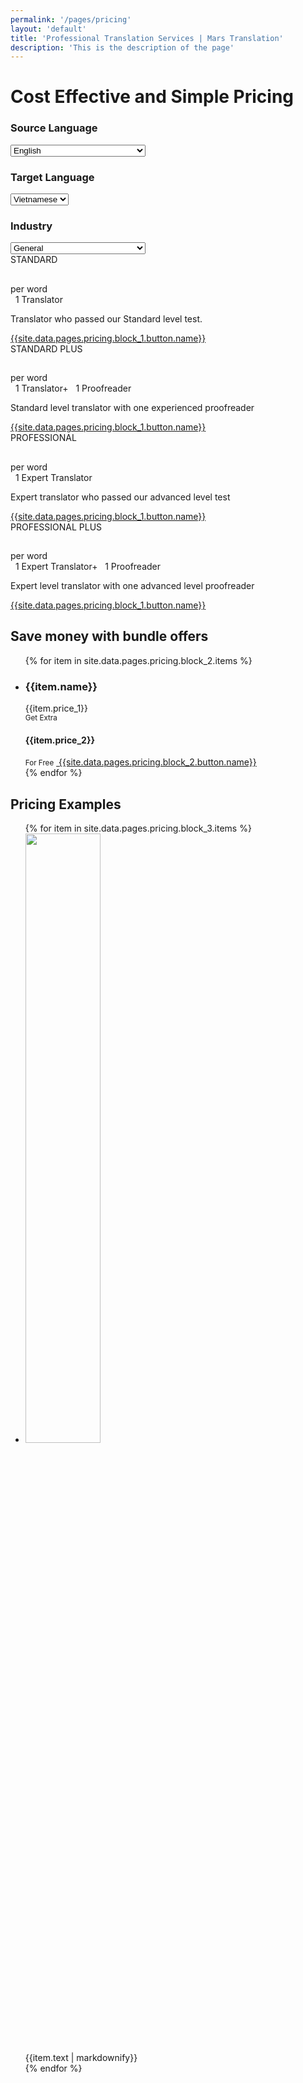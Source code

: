 ```yaml
---
permalink: '/pages/pricing'
layout: 'default'
title: 'Professional Translation Services | Mars Translation'
description: 'This is the description of the page'
---
```



<link rel="stylesheet" type="text/css" href="/assets/v3/css/pricing.css">
<link rel="stylesheet" type="text/css"
    href="/assets/v3/css/bootstrap-select.min.css">
<link href="/assets/v3/css/flags-sprite.css" type="text/css"
    rel="stylesheet" />



<!-- CONTENT START -->

<div class="pricing_banner full_width_banner" style="background-image: url({{ site.data.pages.pricing.block_1.background_image }});
box-shadow:inset 0 0 0 10000px {{ site.data.pages.pricing.block_1.color_overlay }}; 
background-position: center bottom; 
background-repeat: no-repeat; 
-moz-background-size: cover;
-o-background-size: cover; 
-webkit-background-size: cover; 
background-size: cover;
{% if site.data.pages.pricing.block_1.visible == true %}
display: block; 
{% else %}
display: none;
{% endif %}">
    <div class="container">
        <div class="text_row">
            <h1 class="heading text-center">Cost Effective and Simple Pricing</h1>
        </div>
        <div class="packages_holder clearfix">
            <div class="language_block clearfix">
                <div class="col-md-4 col-sm-4 col-xs-12 language_holder text-left">
                    <h3 class="heading">Source Language</h3>
                    <div class="supported-languages-dropdown">
                        <select id="sourceLanguageId" class="selectpicker" data-live-search="true" data-width="fit">
                            <!-- <option data-content='<span class="flags flag-ar"></span> Arabic' value="5">
                                Arabic
                            </option> -->
                            <!-- <option data-content='<span class="flags flag-my"></span> Burmese' value="121">
                                Burmese
                            </option> -->
                            <option data-content='<span class="flags flag-zh-CN"></span> Chinese Simplified (Mandarin)'
                                value="17">
                                Chinese Simplified (Mandarin)
                            </option>
                            <option
                                data-content='<span class="flags flag-zh-HK"></span> Chinese Traditional (Hong Kong)'
                                value="18">
                                Chinese Traditional (Hong Kong)
                            </option>
                            <!-- <option data-content='<span class="flags flag-hr"></span> Croatian' value="20">
                                Croatian
                            </option>
                            <option data-content='<span class="flags flag-cs"></span> Czech' value="21">
                                Czech
                            </option>
                            <option data-content='<span class="flags flag-da"></span> Danish' value="22">
                                Danish
                            </option>
                            <option data-content='<span class="flags flag-nl"></span> Dutch' value="25">
                                Dutch
                            </option> -->
                            <option data-content='<span class="flags flag-en"></span> English' value="26" selected>
                                English
                            </option>
                            <!-- <option data-content='<span class="flags flag-fi"></span> Finnish' value="30">
                                Finnish
                            </option>
                            <option data-content='<span class="flags flag-fr"></span> French (France)' value="31">
                                French (France)
                            </option>
                            <option data-content='<span class="flags flag-de"></span> German' value="35">
                                German
                            </option>
                            <option data-content='<span class="flags flag-el"></span> Greek' value="36">
                                Greek
                            </option>
                            <option data-content='<span class="flags flag-hi"></span> Hindi' value="41">
                                Hindi
                            </option>
                            <option data-content='<span class="flags flag-hu"></span> Hungarian' value="42">
                                Hungarian
                            </option>
                            <option data-content='<span class="flags flag-id"></span> Indonesian' value="45">
                                Indonesian
                            </option>
                            <option data-content='<span class="flags flag-it"></span> Italian' value="49">
                                Italian
                            </option> -->
                            <option data-content='<span class="flags flag-ja"></span> Japanese' value="50">
                                Japanese
                            </option>
                            <option data-content='<span class="flags flag-ko"></span> Korean' value="58">
                                Korean
                            </option>
                            <!-- <option data-content='<span class="flags flag-lv"></span> Latvian' value="61">
                                Latvian
                            </option>
                            <option data-content='<span class="flags flag-ms"></span> Malay' value="66">
                                Malay
                            </option>
                            <option data-content='<span class="flags flag-mn"></span> Mongolian' value="73">
                                Mongolian
                            </option>
                            <option data-content='<span class="flags flag-pl"></span> Polish' value="81">
                                Polish
                            </option>
                            <option data-content='<span class="flags flag-pt-br"></span> Portuguese (Brazil)'
                                value="131">
                                Portuguese (Brazil)
                            </option>
                            <option data-content='<span class="flags flag-pt"></span> Portuguese (Portugal)' value="82">
                                Portuguese (Portugal)
                            </option>
                            <option data-content='<span class="flags flag-pa"></span> Punjabi' value="83">
                                Punjabi
                            </option>
                            <option data-content='<span class="flags flag-ro"></span> Romanian' value="85">
                                Romanian
                            </option>
                            <option data-content='<span class="flags flag-ru"></span> Russian' value="87">
                                Russian
                            </option>
                            <option data-content='<span class="flags flag-sp-eu"></span> Spanish (Europe)' value="126">
                                Spanish (Europe)
                            </option>
                            <option data-content='<span class="flags flag-sp-la"></span> Spanish (Latin American)'
                                value="127">
                                Spanish (Latin American)
                            </option>
                            <option data-content='<span class="flags flag-sv"></span> Swedish' value="98">
                                Swedish
                            </option>
                            <option data-content='<span class="flags flag-ta-IN"></span> Tamil' value="102">
                                Tamil
                            </option>
                            <option data-content='<span class="flags flag-th"></span> Thai' value="105">
                                Thai
                            </option>
                            <option data-content='<span class="flags flag-tr"></span> Turkish' value="107">
                                Turkish
                            </option>
                            <option data-content='<span class="flags flag-uk"></span> Ukrainian' value="109">
                                Ukrainian
                            </option>
                            <option data-content='<span class="flags flag-ur"></span> Urdu' value="111">
                                Urdu
                            </option>
                            <option data-content='<span class="flags flag-uz"></span> Uzbek' value="113">
                                Uzbek
                            </option>
                            <option data-content='<span class="flags flag-vi"></span> Vietnamese' value="114">
                                Vietnamese
                            </option> -->
                        </select>
                    </div>
                </div>
                <div class="col-md-4 col-sm-4 col-xs-12 language_holder text-left">
                    <h3 class="heading">Target Language</h3>
                    <div class="supported-languages-dropdown">
                        <select id="targetLanguageId" class="selectpicker" data-live-search="true" data-width="fit"
                            onchange="calculatePrice();">
                            <!-- <option data-content='<span class="flags flag-sq"></span> Albanian' value="2">
                                Albanian
                            </option>
                            <option data-content='<span class="flags flag-ar"></span> Arabic' value="5">
                                Arabic
                            </option>
                            <option data-content='<span class="flags flag-as"></span> Assamese' value="7">
                                Assamese
                            </option>
                            <option data-content='<span class="flags flag-eu"></span> Basque' value="10">
                                Basque
                            </option>
                            <option data-content='<span class="flags flag-bn"></span> Bengali' value="12">
                                Bengali
                            </option>
                            <option data-content='<span class="flags flag-bs"></span> Bosnian' value="13">
                                Bosnian
                            </option>
                            <option data-content='<span class="flags flag-bg"></span> Bulgarian' value="15">
                                Bulgarian
                            </option>
                            <option data-content='<span class="flags flag-my"></span> Burmese' value="121">
                                Burmese
                            </option>
                            <option data-content='<span class="flags flag-ca"></span> Catalan' value="16">
                                Catalan
                            </option>
                            <option data-content='<span class="flags flag-zh-CN"></span> Chinese Simplified (Mandarin)'
                                value="17" selected>
                                Chinese Simplified (Mandarin)
                            </option>
                            <option
                                data-content='<span class="flags flag-zh-HK"></span> Chinese Traditional (Hong Kong)'
                                value="18">
                                Chinese Traditional (Hong Kong)
                            </option>
                            <option data-content='<span class="flags flag-zh-TW"></span> Chinese Traditional (Tai Wan)'
                                value="148">
                                Chinese Traditional (Tai Wan)
                            </option>
                            <option data-content='<span class="flags flag-hr"></span> Croatian' value="20">
                                Croatian
                            </option>
                            <option data-content='<span class="flags flag-cs"></span> Czech' value="21">
                                Czech
                            </option>
                            <option data-content='<span class="flags flag-da"></span> Danish' value="22">
                                Danish
                            </option>
                            <option data-content='<span class="flags flag-nl"></span> Dutch' value="25">
                                Dutch
                            </option>
                            <option data-content='<span class="flags flag-en_E"></span> English Style' value="151">
                                English Style
                            </option>
                            <option data-content='<span class="flags flag-et"></span> Estonian' value="27">
                                Estonian
                            </option>
                            <option data-content='<span class="flags flag-far"></span> Farsi' value="128">
                                Farsi
                            </option>
                            <option data-content='<span class="flags flag-fil"></span> Filipino' value="29">
                                Filipino
                            </option>
                            <option data-content='<span class="flags flag-fi"></span> Finnish' value="30">
                                Finnish
                            </option>
                            <option data-content='<span class="flags flag-fr-CA"></span> French (Canadian)' value="145">
                                French (Canadian)
                            </option>
                            <option data-content='<span class="flags flag-fr"></span> French (France)' value="31">
                                French (France)
                            </option>
                            <option data-content='<span class="flags flag-ka"></span> Georgian' value="34">
                                Georgian
                            </option>
                            <option data-content='<span class="flags flag-de"></span> German' value="35">
                                German
                            </option>
                            <option data-content='<span class="flags flag-el"></span> Greek' value="36">
                                Greek
                            </option>
                            <option data-content='<span class="flags flag-gu"></span> Gujarati' value="38">
                                Gujarati
                            </option>
                            <option data-content='<span class="flags flag-ha"></span> Hausa' value="39">
                                Hausa
                            </option>
                            <option data-content='<span class="flags flag-he"></span> Hebrew' value="40">
                                Hebrew
                            </option>
                            <option data-content='<span class="flags flag-hi"></span> Hindi' value="41">
                                Hindi
                            </option>
                            <option data-content='<span class="flags flag-hmn"></span> Hmong' value="129">
                                Hmong
                            </option>
                            <option data-content='<span class="flags flag-hu"></span> Hungarian' value="42">
                                Hungarian
                            </option>
                            <option data-content='<span class="flags flag-is"></span> Icelandic' value="43">
                                Icelandic
                            </option>
                            <option data-content='<span class="flags flag-ig"></span> Igbo' value="44">
                                Igbo
                            </option>
                            <option data-content='<span class="flags flag-id"></span> Indonesian' value="45">
                                Indonesian
                            </option>
                            <option data-content='<span class="flags flag-ga-IE"></span> Irish' value="47">
                                Irish
                            </option>
                            <option data-content='<span class="flags flag-it"></span> Italian' value="49">
                                Italian
                            </option>
                            <option data-content='<span class="flags flag-ja"></span> Japanese' value="50">
                                Japanese
                            </option>
                            <option data-content='<span class="flags flag-jv"></span> Javanese' value="149">
                                Javanese
                            </option>
                            <option data-content='<span class="flags flag-kn"></span> Kannada' value="51">
                                Kannada
                            </option>
                            <option data-content='<span class="flags flag-kar"></span> Karen' value="130">
                                Karen
                            </option>
                            <option data-content='<span class="flags flag-kac"></span> Kashin' value="155">
                                Kashin
                            </option>
                            <option data-content='<span class="flags flag-kk"></span> Kazakh' value="52">
                                Kazakh
                            </option>
                            <option data-content='<span class="flags flag-km"></span> Khmer' value="53">
                                Khmer
                            </option>
                            <option data-content='<span class="flags flag-sw"></span> Kiswahili' value="56">
                                Kiswahili
                            </option>
                            <option data-content='<span class="flags flag-ko"></span> Korean' value="58">
                                Korean
                            </option>
                            <option data-content='<span class="flags flag-ku"></span> Kurdish' value="142">
                                Kurdish
                            </option>
                            <option data-content='<span class="flags flag-lo"></span> Lao' value="60">
                                Lao
                            </option>
                            <option data-content='<span class="flags flag-lv"></span> Latvian' value="61">
                                Latvian
                            </option>
                            <option data-content='<span class="flags flag-lt"></span> Lithuanian' value="62">
                                Lithuanian
                            </option>
                            <option data-content='<span class="flags flag-mk"></span> Macedonian' value="65">
                                Macedonian
                            </option>
                            <option data-content='<span class="flags flag-ms"></span> Malay' value="66">
                                Malay
                            </option>
                            <option data-content='<span class="flags flag-ml"></span> Malayalam' value="67">
                                Malayalam
                            </option>
                            <option data-content='<span class="flags flag-mt"></span> Maltese' value="68">
                                Maltese
                            </option>
                            <option data-content='<span class="flags flag-mr"></span> Marathi' value="71">
                                Marathi
                            </option>
                            <option data-content='<span class="flags flag-mn"></span> Mongolian' value="73">
                                Mongolian
                            </option>
                            <option data-content='<span class="flags flag-ne"></span> Nepali' value="74">
                                Nepali
                            </option>
                            <option data-content='<span class="flags flag-nb"></span> Norwegian, Bokmal' value="75">
                                Norwegian, Bokmal
                            </option>
                            <option data-content='<span class="flags flag-nn"></span> Norwegian, Nynorsk' value="76">
                                Norwegian, Nynorsk
                            </option>
                            <option data-content='<span class="flags flag-ps"></span> Pashto' value="79">
                                Pashto
                            </option>
                            <option data-content='<span class="flags flag-pl"></span> Polish' value="81">
                                Polish
                            </option>
                            <option data-content='<span class="flags flag-pt-br"></span> Portuguese (Brazil)'
                                value="131">
                                Portuguese (Brazil)
                            </option>
                            <option data-content='<span class="flags flag-pt"></span> Portuguese (Portugal)' value="82">
                                Portuguese (Portugal)
                            </option>
                            <option data-content='<span class="flags flag-pa"></span> Punjabi' value="83">
                                Punjabi
                            </option>
                            <option data-content='<span class="flags flag-ro"></span> Romanian' value="85">
                                Romanian
                            </option>
                            <option data-content='<span class="flags flag-ru"></span> Russian' value="87">
                                Russian
                            </option>
                            <option data-content='<span class="flags flag-sr"></span> Serbian' value="91">
                                Serbian
                            </option>
                            <option data-content='<span class="flags flag-tn"></span> Setswana' value="93">
                                Setswana
                            </option>
                            <option data-content='<span class="flags flag-shn"></span> Shan' value="154">
                                Shan
                            </option>
                            <option data-content='<span class="flags flag-sd"></span> Sindhi (Pakistan)' value="133">
                                Sindhi (Pakistan)
                            </option>
                            <option data-content='<span class="flags flag-si"></span> Sinhala' value="94">
                                Sinhala
                            </option>
                            <option data-content='<span class="flags flag-sk"></span> Slovak' value="95">
                                Slovak
                            </option>
                            <option data-content='<span class="flags flag-sl"></span> Slovenian' value="96">
                                Slovenian
                            </option>
                            <option data-content='<span class="flags flag-Som"></span> Somali' value="152">
                                Somali
                            </option>
                            <option data-content='<span class="flags flag-st"></span> Southern Sotho' value="153">
                                Southern Sotho
                            </option>
                            <option data-content='<span class="flags flag-sp-eu"></span> Spanish (Europe)' value="126">
                                Spanish (Europe)
                            </option>
                            <option data-content='<span class="flags flag-sp-la"></span> Spanish (Latin American)'
                                value="127">
                                Spanish (Latin American)
                            </option>
                            <option data-content='<span class="flags flag-su"></span> Sundanese' value="150">
                                Sundanese
                            </option>
                            <option data-content='<span class="flags flag-sv"></span> Swedish' value="98">
                                Swedish
                            </option>
                            <option data-content='<span class="flags flag-tl"></span> Tagalog' value="134">
                                Tagalog
                            </option>
                            <option data-content='<span class="flags flag-tg"></span> Tajik' value="100">
                                Tajik
                            </option>
                            <option data-content='<span class="flags flag-ta-IN"></span> Tamil' value="102">
                                Tamil
                            </option>
                            <option data-content='<span class="flags flag-te"></span> Telugu' value="104">
                                Telugu
                            </option>
                            <option data-content='<span class="flags flag-th"></span> Thai' value="105">
                                Thai
                            </option>
                            <option data-content='<span class="flags flag-tr"></span> Turkish' value="107">
                                Turkish
                            </option>
                            <option data-content='<span class="flags flag-uk"></span> Ukrainian' value="109">
                                Ukrainian
                            </option>
                            <option data-content='<span class="flags flag-ur"></span> Urdu' value="111">
                                Urdu
                            </option>
                            <option data-content='<span class="flags flag-uz"></span> Uzbek' value="113">
                                Uzbek
                            </option> -->
                            <option data-content='<span class="flags flag-vi"></span> Vietnamese' value="114">
                                Vietnamese
                            </option>
                            <!-- <option data-content='<span class="flags flag-yo"></span> Yoruba' value="119">
                                Yoruba
                            </option> -->
                        </select>
                    </div>
                </div>
                <div class="col-md-4 col-sm-4 col-xs-12 language_holder text-left">
                    <h3 class="heading">Industry</h3>
                    <div class="supported-languages-dropdown industry_block">
                        <select id="industryId" class="selectpicker" data-live-search="true" data-width="fit"
                            onchange="calculatePrice();">
                            <option data-content='<span class="flags general-translation-services"></span> General'
                                value="1" selected>
                                General
                            </option>
                            <option
                                data-content='<span class="flags certificates-translation-services"></span> Certificates'
                                value="24">
                                Certificates
                            </option>
                            <option
                                data-content='<span class="flags advertising-translation-services"></span> Advertising and Marketing'
                                value="2">
                                Advertising and Marketing
                            </option>
                            <option
                                data-content='<span class="flags automotive-translation-services"></span> Automotive'
                                value="7">
                                Automotive
                            </option>
                            <option
                                data-content='<span class="flags business-finance-translation-services"></span> Business/Finance and Insurance'
                                value="8">
                                Business/Finance and Insurance
                            </option>
                            <option data-content='<span class="flags chemical-translation-services"></span> Chemical'
                                value="9">
                                Chemical
                            </option>
                            <option
                                data-content='<span class="flags electronics-products-translation-services"></span> Electronics and Home Appliance'
                                value="10">
                                Electronics and Home Appliance
                            </option>
                            <option
                                data-content='<span class="flags environment-energy-translation-services"></span> Energy and Environment'
                                value="11">
                                Energy and Environment
                            </option>
                            <option
                                data-content='<span class="flags food-catering-translation-services"></span> Hotel and Catering'
                                value="13">
                                Hotel and Catering
                            </option>
                            <option
                                data-content='<span class="flags gaming-video-games-translation-services"></span> Gaming and Video Games'
                                value="14">
                                Gaming and Video Games
                            </option>
                            <option
                                data-content='<span class="flags healthcare-translation-services"></span> Medical and Healthcare'
                                value="15">
                                Medical and Healthcare
                            </option>
                            <option
                                data-content='<span class="flags history-archaeology-translation-services"></span> History and Archaeology'
                                value="16">
                                History and Archaeology
                            </option>
                            <option
                                data-content='<span class="flags legal-contracts-translation-services"></span> Legal and Contracts'
                                value="17">
                                Legal and Contracts
                            </option>
                            <option
                                data-content='<span class="flags literary-art-translation-services"></span> Literary and Art'
                                value="18">
                                Literary and Art
                            </option>
                            <option
                                data-content='<span class="flags software-it-translation-services"></span> Software and IT'
                                value="19">
                                Software and IT
                            </option>
                            <option
                                data-content='<span class="flags telecommunications-translation-services"></span> Telecommunications'
                                value="20">
                                Telecommunications
                            </option>
                            <option data-content='<span class="flags tourism-translation-services"></span> Tourism'
                                value="21">
                                Tourism
                            </option>
                            <option
                                data-content='<span class="flags technical-translation-services"></span> Technical and Engineering'
                                value="23">
                                Technical and Engineering
                            </option>
                            <option
                                data-content='<span class="flags education-translation-services"></span> Education and E-learning'
                                value="25">
                                Education and E-learning
                            </option>
                            <option data-content='<span class="flags Patent-translation-service"></span> Patent'
                                value="26">
                                Patent
                            </option>
                            <option
                                data-content='<span class="flags Film-and-Entertainment-translation-service"></span> Film and Entertainment'
                                value="27">
                                Film and Entertainment
                            </option>
                            <option
                                data-content='<span class="flags Beauty-and-Cosmetics-translation-service"></span> Beauty and Cosmetics'
                                value="28">
                                Beauty and Cosmetics
                            </option>
                        </select>
                    </div>
                </div>
            </div>
            <div class="col-md-3 col-sm-6 col-xs-12">
                <div class="feature_pricing_box text-center">
                    <div class="plan_name text-uppercase">STANDARD</div>
                    <h2 class="price" id="standardPrice"></h2>
                    <span class="pr_word">per word</span>
                    <div class="expert">
                        <div class="center-block">
                            <span><i class="icons translator">&nbsp;</i> 1 Translator</span>
                        </div>
                    </div>
                    <p class='desc font_14 font_opensans_light'>Translator who passed our Standard level test.</p>
                    <a href="{{site.data.pages.pricing.block_1.button.link}}" onclick="orderNow('standard','EP')" class="btn btn-maroon2">{{site.data.pages.pricing.block_1.button.name}}</a>
                </div>
            </div>
            <div class="col-md-3 col-sm-6 col-xs-12">
                <div class="feature_pricing_box text-center">
                    <div class="plan_name text-uppercase">STANDARD PLUS</div>
                    <h2 class="price" id="standardPlusPrice"></h2>
                    <span class="pr_word">per word</span>
                    <div class="expert">
                        <div class="center-block">
                            <span><i class="icons translator">&nbsp;</i> 1 Translator</span><span
                                class="text-center">+</span>
                            <span><i class="icons profreader">&nbsp;</i> 1 Proofreader</span>
                        </div>
                    </div>
                    <p class='desc font_14 font_opensans_light'>Standard level translator with one experienced
                        proofreader</p>
                    <a href="{{site.data.pages.pricing.block_1.button.link}}" onclick="orderNow('standard','PP')" class="btn btn-maroon2">{{site.data.pages.pricing.block_1.button.name}}</a>
                </div>
            </div>
            <div class="col-md-3 col-sm-6 col-xs-12">
                <div class="feature_pricing_box text-center">
                    <div class="plan_name text-uppercase">PROFESSIONAL</div>
                    <h2 class="price" id="professionalPrice"></h2>
                    <span class="pr_word">per word</span>
                    <div class="expert">
                        <div class="center-block">
                            <span><i class="icons translator">&nbsp;</i> 1 Expert Translator</span>
                        </div>
                    </div>
                    <p class='desc font_14 font_opensans_light'>Expert translator who passed our advanced level
                        test</p>
                    <a href="{{site.data.pages.pricing.block_1.button.link}}" onclick="orderNow('professional','EP')" class="btn btn-maroon2">{{site.data.pages.pricing.block_1.button.name}}</a>
                </div>
            </div>
            <div class="col-md-3 col-sm-6 col-xs-12">
                <div class="feature_pricing_box text-center">
                    <div class="plan_name text-uppercase">PROFESSIONAL PLUS</div>
                    <h2 class="price" id="professionalPlusPrice"></h2>
                    <span class="pr_word">per word</span>
                    <div class="expert">
                        <div class="center-block">
                            <span><i class="icons translator">&nbsp;</i> 1 Expert Translator</span><span
                                class="text-center">+</span>
                            <span><i class="icons profreader">&nbsp;</i> 1 Proofreader</span>
                        </div>
                    </div>
                    <p class='desc font_14 font_opensans_light'>Expert level translator with one advanced level
                        proofreader</p>
                    <a href="{{site.data.pages.pricing.block_1.button.link}}" onclick="orderNow('professional','PP')" class="btn btn-maroon2">{{site.data.pages.pricing.block_1.button.name}}</a>
                </div>
            </div>
            <div class="clearfix"></div>
        </div>
    </div>
</div>

<!-- CONTENT START -->
<div class="content_web our_clients_page">
    <section class="section_white_bg bundle_pricing_block" style="background-image: url({{ site.data.pages.pricing.block_2.background_image }});
    box-shadow:inset 0 0 0 10000px {{ site.data.pages.pricing.block_2.color_overlay }}; 
    background-position: center bottom; 
    background-repeat: no-repeat; 
    -moz-background-size: cover;
    -o-background-size: cover; 
    -webkit-background-size: cover; 
    background-size: cover;
    {% if site.data.pages.pricing.block_2.visible == true %}
    display: block; 
    {% else %}
    display: none;
    {% endif %}">
        <div class="container">
            <div class="text_row">
                <h2 class="border_heading heading text-center">Save money with bundle offers</h2>
            </div>
            <ul class="credit_bundles text-center">
                 {% for item in site.data.pages.pricing.block_2.items %}
                <li>
                    <div class='offer_rate'>
                        <h3 class="service_name">{{item.name}}</h3>
                        <div class="price">{{item.price_1}}</div>
                    </div>
                    <small class="small_text">Get Extra</small>
                    <h4 class="get_extra">{{item.price_2}}</h4>
                    <small class="small_text">For Free</small>
                    <a href="{{site.data.pages.pricing.block_2.button.link}}" class="you_choose text-uppercase">
                        <span class="triangle">&nbsp;</span>{{site.data.pages.pricing.block_2.button.name}}
                    </a>
                </li>
                {% endfor %}
            </ul>
        </div>
    </section>
    <section class="section_grey_bg service_pricing_block" style="background-image: url({{ site.data.pages.pricing.block_3.background_image }});
    box-shadow:inset 0 0 0 10000px {{ site.data.pages.pricing.block_3.color_overlay }}; 
    background-position: center bottom; 
    background-repeat: no-repeat; 
    -moz-background-size: cover;
    -o-background-size: cover; 
    -webkit-background-size: cover; 
    background-size: cover;
    {% if site.data.pages.pricing.block_3.visible == true %}
    display: block; 
    {% else %}
    display: none;
    {% endif %}">
        <div class="container">
            <div class="text_row">
                <h2 class="border_heading heading text-center">Pricing Examples</h2>
            </div>
            <ul class="service_pricing_ul">
                {% for item in site.data.pages.pricing.block_3.items %}
                <li class="text-center">
                    <div class="servimgce_imgcon app">
                        <img src="{{item.icon}}" style="width: 50%">
                    </div>
                    <div>{{item.text | markdownify}}</div>
                </li>
                {% endfor %}
            </ul>
        </div>
    </section>
</div>
<!-- CONTENT END -->




<script src='/assets/v3/js/bootstrap-select.min.js'></script>